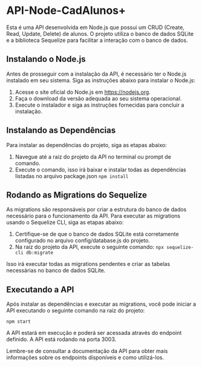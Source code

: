 # API-Node-CadAlunos+

Esta é uma API desenvolvida em Node.js que possui um CRUD (Create, Read, Update, Delete) de alunos. O projeto utiliza o banco de dados SQLite e a biblioteca Sequelize para facilitar a interação com o banco de dados.

## Instalando o Node.js

Antes de prosseguir com a instalação da API, é necessário ter o Node.js instalado em seu sistema. Siga as instruções abaixo para instalar o Node.js:

1.  Acesse o site oficial do Node.js em https://nodejs.org.
2.  Faça o download da versão adequada ao seu sistema operacional.
3.  Execute o instalador e siga as instruções fornecidas para concluir a instalação.

## Instalando as Dependências

Para instalar as dependências do projeto, siga as etapas abaixo:

1.  Navegue até a raiz do projeto da API no terminal ou prompt de comando.
2.  Execute o comando, isso irá baixar e instalar todas as dependências listadas no arquivo package.json `npm install`
   
## Rodando as Migrations do Sequelize

As migrations são responsáveis por criar a estrutura do banco de dados necessário para o funcionamento da API. Para executar as migrations usando o Sequelize CLI, siga as etapas abaixo:

1.  Certifique-se de que o banco de dados SQLite está corretamente configurado no arquivo config/database.js do projeto.
2.  Na raiz do projeto da API, execute o seguinte comando:
`npx sequelize-cli db:migrate` 

Isso irá executar todas as migrations pendentes e criar as tabelas necessárias no banco de dados SQLite.

## Executando a API
Após instalar as dependências e executar as migrations, você pode iniciar a API executando o seguinte comando na raiz do projeto:

`npm start`

A API estará em execução e poderá ser acessada através do endpoint definido. A API está rodando na porta 3003.

Lembre-se de consultar a documentação da API para obter mais informações sobre os endpoints disponíveis e como utilizá-los.

